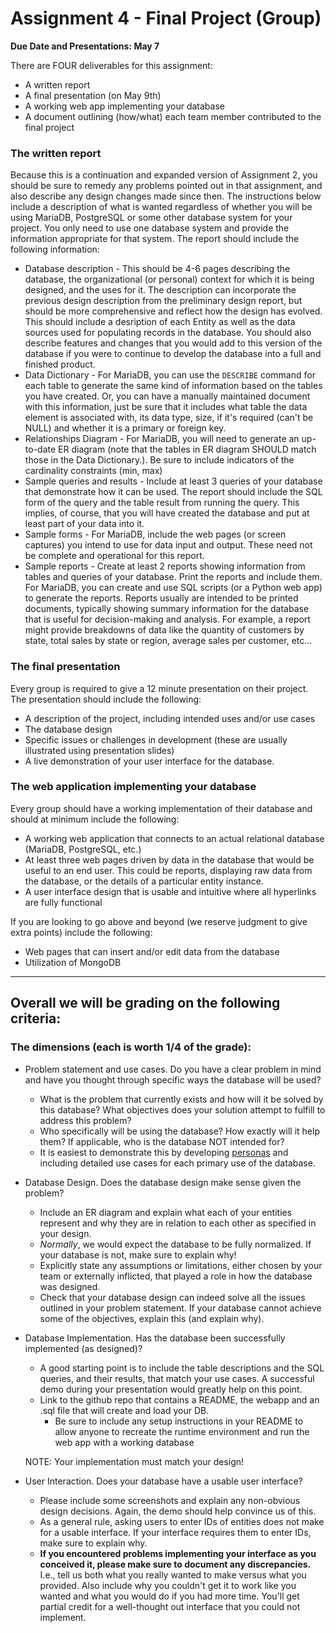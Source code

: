 # Assignment 4 - Final Project (Group)

**Due Date and Presentations:  May 7**

There are FOUR deliverables for this assignment:
* A written report
* A final presentation (on May 9th)
* A working web app implementing your database
* A document outlining (how/what) each team member contributed to the final project


### The written report

Because this is a continuation and expanded version of Assignment 2, you should be sure to remedy any problems pointed out in that assignment, and also describe any design changes made since then. 
The instructions below include a description of what is wanted regardless of whether you will be using MariaDB, PostgreSQL or some other database system for your project. You only need to use one database system and provide the information appropriate for that system. 
The report should include the following information:
* Database description - This should be 4-6 pages describing the database, the organizational (or personal) context for which it is being designed, and the uses for it. The description can incorporate the previous design description from the preliminary design report, but should be more comprehensive and reflect how the design has evolved. This should include a desription of each Entity as well as the data sources used for populating records in the database.
You should also describe features and changes that you would add to this version of the database if you were to continue to develop the database into a full and finished product.
* Data Dictionary - For MariaDB, you can use the `DESCRIBE` command for each table to generate the same kind of information based on the tables you have created. 
Or, you can have a manually maintained document with this information, just be sure that it includes what table the data element is associated with, its data type, size, if it's required (can't be NULL) and whether it is a primary or foreign key.
* Relationships Diagram - For MariaDB, you will need to generate an up-to-date ER diagram (note that the tables in ER diagram SHOULD match those in the Data Dictionary.). Be sure to include indicators of the cardinality constraints (min, max)
* Sample queries and results - Include at least 3 queries of your database that demonstrate how it can be used. The report should include the SQL form of the query and the table result from running the query. 
This implies, of course, that you will have created the database and put at least part of your data into it.
* Sample forms - For MariaDB, include the web pages (or screen captures) you intend to use for data input and output. These need not be complete and operational for this report.
* Sample reports - Create at least 2 reports showing information from tables and queries of your database. Print the reports and include them. 
For MariaDB, you can create and use SQL scripts (or a Python web app) to generate the reports. Reports usually are intended to be printed documents, typically showing summary information for the database that is useful for decision-making and analysis. For example, a report might provide breakdowns of data like the quantity of customers by state, total sales by state or region, average sales per customer, etc... 

### The final presentation
Every group is required to give a 12 minute presentation on their project. The presentation should include the following:
* A description of the project, including intended uses and/or use cases
* The database design
* Specific issues or challenges in development (these are usually illustrated using presentation slides)
* A live demonstration of your user interface for the database.

### The web application implementing your database
Every group should have a working implementation of their database and should at minimum include the following:
* A working web application that connects to an actual relational database (MariaDB, PostgreSQL, etc.) 
* At least three web pages driven by data in the database that would be useful to an end user. This could be reports, displaying raw data from the database, or the details of a particular entity instance.
* A user interface design that is usable and intuitive where all hyperlinks are fully functional

If you are looking to go above and beyond (we reserve judgment to give extra points) include the following:
* Web pages that can insert and/or edit data from the database
* Utilization of MongoDB

___

## Overall we will be grading on the following criteria:
### The dimensions (each is worth 1/4 of the grade):
* Problem statement and use cases. Do you have a clear problem in mind and have you thought through specific ways the database will be used?
  * What is the problem that currently exists and how will it be solved by this database? What objectives does your solution attempt to fulfill to address this problem?
  * Who specifically will be using the database? How exactly will it help them? If applicable, who is the database NOT intended for?
  * It is easiest to demonstrate this by developing [personas](https://www.usabilitybok.org/persona) and including detailed use cases for each primary use of the database.

* Database Design. Does the database design make sense given the problem?
  * Include an ER diagram and explain what each of your entities represent and why they are in relation to each other as specified in your design.
  * *Normally*, we would expect the database to be fully normalized. If your database is not, make sure to explain why!
  * Explicitly state any assumptions or limitations, either chosen by your team or externally inflicted, that played a role in how the database was designed.
  * Check that your database design can indeed solve all the issues outlined in your problem statement. If your database cannot achieve some of the objectives, explain this (and explain why).

* Database Implementation. Has the database been successfully implemented (as designed)?
  * A good starting point is to include the table descriptions and the SQL queries, and their results, that match your use cases. A successful demo during your presentation would greatly help on this point.
  * Link to the github repo that contains a README, the webapp and an .sql file that will create and load your DB.
    * Be sure to include any setup instructions in your README to allow anyone to recreate the runtime environment and run the web app with a working database
  
  NOTE:  Your implementation must match your design!

* User Interaction. Does your database have a usable user interface?
  * Please include some screenshots and explain any non-obvious design decisions. Again, the demo should help convince us of this.
  * As a general rule, asking users to enter IDs of entities does not make for a usable interface. If your interface requires them to enter IDs, make sure to explain why.
  * **If you encountered problems implementing your interface as you conceived it, please make sure to document any discrepancies.** I.e., tell us both what you really wanted to make versus what you provided. Also include why you couldn't get it to work like you wanted and what you would do if you had more time. You'll get partial credit for a well-thought out interface that you could not implement. 
